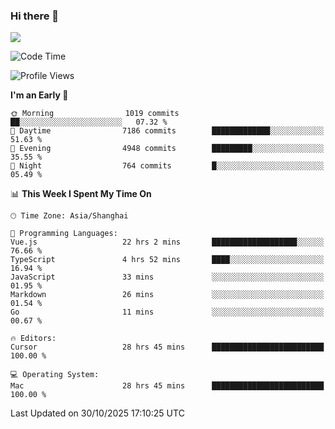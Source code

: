 ### Hi there 👋

<!--
**JJAYCHEN1e/jjaychen1e** is a ✨ _special_ ✨ repository because its `README.md` (this file) appears on your GitHub profile.

Here are some ideas to get you started:

- 🔭 I’m currently working on ...
- 🌱 I’m currently learning ...
- 👯 I’m looking to collaborate on ...
- 🤔 I’m looking for help with ...
- 💬 Ask me about ...
- 📫 How to reach me: ...
- 😄 Pronouns: ...
- ⚡ Fun fact: ...
-->

[![](https://github-readme-stats.vercel.app/api?username=jjaychen1e&show_icons=true)](https://github.com/jjaychen1e/github-readme-stats?count_private=true)

<!--START_SECTION:waka-->
![Code Time](http://img.shields.io/badge/Code%20Time-2%2C566%20hrs%2053%20mins-blue)

![Profile Views](http://img.shields.io/badge/Profile%20Views-0-blue)

**I'm an Early 🐤** 

```text
🌞 Morning                1019 commits        ██░░░░░░░░░░░░░░░░░░░░░░░   07.32 % 
🌆 Daytime                7186 commits        █████████████░░░░░░░░░░░░   51.63 % 
🌃 Evening                4948 commits        █████████░░░░░░░░░░░░░░░░   35.55 % 
🌙 Night                  764 commits         █░░░░░░░░░░░░░░░░░░░░░░░░   05.49 % 
```


📊 **This Week I Spent My Time On** 

```text
🕑︎ Time Zone: Asia/Shanghai

💬 Programming Languages: 
Vue.js                   22 hrs 2 mins       ███████████████████░░░░░░   76.66 % 
TypeScript               4 hrs 52 mins       ████░░░░░░░░░░░░░░░░░░░░░   16.94 % 
JavaScript               33 mins             ░░░░░░░░░░░░░░░░░░░░░░░░░   01.95 % 
Markdown                 26 mins             ░░░░░░░░░░░░░░░░░░░░░░░░░   01.54 % 
Go                       11 mins             ░░░░░░░░░░░░░░░░░░░░░░░░░   00.67 % 

🔥 Editors: 
Cursor                   28 hrs 45 mins      █████████████████████████   100.00 % 

💻 Operating System: 
Mac                      28 hrs 45 mins      █████████████████████████   100.00 % 
```


 Last Updated on 30/10/2025 17:10:25 UTC
<!--END_SECTION:waka-->
